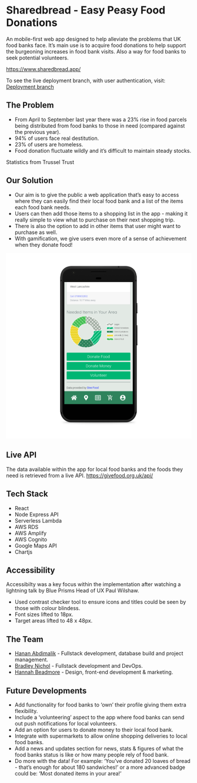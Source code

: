 # Sharedbread - Easy Peasy Food Donations

An mobile-first web app designed to help alleviate the problems that UK food banks face. It’s main use is to acquire food donations to help support the burgeoning increases in food bank visits. Also a way for food banks to seek potential volunteers.

https://www.sharedbread.app/

To see the live deployment branch, with user authentication, visit: [Deployment branch](https://github.com/SharedBread/SharedBread-frontend/tree/deployment)

## The Problem

* From April to September last year there was a 23% rise in food parcels being distributed from food banks to those in need (compared against the previous year).
* 94% of users face real destitution.
* 23% of users are homeless.
* Food donation fluctuate wildly and it’s difficult to maintain steady stocks.

Statistics from Trussel Trust

## Our Solution

* Our aim is to give the public a web application that’s easy to access where they can easily find their local food bank and a list of the items each food bank needs.
* Users can then add those items to a shopping list in the app - making it really simple to view what to purchase on their next shopping trip.
* There is also the option to add in other items that user might want to purchase as well.
* With gamification, we give users even more of a sense of achievement when they donate food!

<p align="center">
    <img alt="GSD" src="./public/README-img/homepage2_pixel_quite_black_portrait.png" />
</p>

## Live API

The data available within the app for local food banks and the foods they need is retrieved from a live API. https://givefood.org.uk/api/

## Tech Stack
* React
* Node Express API
* Serverless Lambda
* AWS RDS
* AWS Amplify
* AWS Cognito
* Google Maps API
* Chartjs

## Accessibility
Accessibilty was a key focus within the implementation after watching a lightning talk by Blue Prisms Head of UX Paul Wilshaw. 
* Used contrast checker tool to ensure icons and titles could be seen by those with colour blindess.
* Font sizes lifted to 18px.
* Target areas lifted to 48 x 48px.

## The Team
* [Hanan Abdimalik](https://github.com/hananabdimalik) - Fullstack development, database build and project management.
* [Bradley Nichol](https://github.com/BradNichol) - Fullstack development and DevOps.
* [Hannah Beadmore](https://github.com/HanaSoph) - Design, front-end development & marketing. 

## Future Developments
* Add functionality for food banks to ‘own’ their profile giving them extra flexibility.
* Include a ‘volunteering’ aspect to the app where food banks can send out push notifications for local volunteers.
* Add an option for users to donate money to their local food bank.
* Integrate with supermarkets to allow online shopping deliveries to local food banks.
* Add a news and updates section for news, stats & figures of what the food banks status is like or how many people rely of food bank.
* Do more with the data! For example: ‘You’ve donated 20 loaves of bread - that’s enough for about 180 sandwiches!’ or a more advanced badge could be: ‘Most donated items in your area!’




